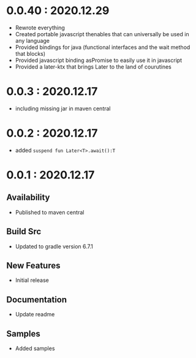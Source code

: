 # 0.0.40 : 2020.12.29
- Rewrote everything
- Created portable javascript thenables that can universally be used in any language
- Provided bindings for java (functional interfaces and the wait method that blocks)
- Provided javascript binding asPromise to easily use it in javascript
- Provided a later-ktx that brings Later to the land of courutines

# 0.0.3 : 2020.12.17
- including missing jar in maven central

# 0.0.2 : 2020.12.17
- added `suspend fun Later<T>.await():T`

# 0.0.1 : 2020.12.17
## Availability
- Published to maven central

## Build Src
- Updated to gradle version 6.7.1

## New Features
- Initial release

## Documentation
- Update readme

## Samples
- Added samples